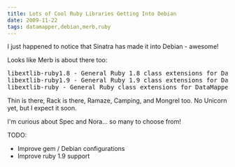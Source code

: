 ```yaml
---
title: Lots of Cool Ruby Libraries Getting Into Debian 
date: 2009-11-22
tags: datamapper,debian,merb,ruby
---
```

I just happened to notice that Sinatra has made it into Debian - awesome!

Looks like Merb is about there too:

<pre class="sh_sh">
libextlib-ruby1.8 - General Ruby 1.8 class extensions for DataMapper and Merb
libextlib-ruby1.9 - General Ruby 1.9 class extensions for DataMapper and Merb
libextlib-ruby - General Ruby class extensions for DataMapper and Merb
</pre>

Thin is there, Rack is there, Ramaze, Camping, and Mongrel too. No Unicorn yet, but I expect it soon.

I'm curious about Spec and Nora... so many to choose from!

TODO:

* Improve gem / Debian configurations
* Improve ruby 1.9 support

